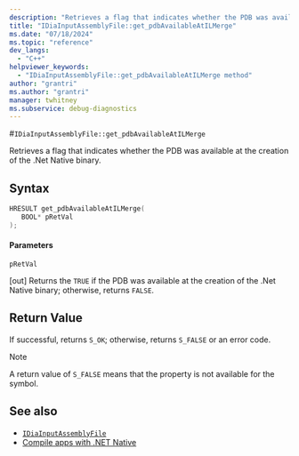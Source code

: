 ```yaml
---
description: "Retrieves a flag that indicates whether the PDB was available at the creation of the .Net Native binary."
title: "IDiaInputAssemblyFile::get_pdbAvailableAtILMerge"
ms.date: "07/18/2024"
ms.topic: "reference"
dev_langs:
  - "C++"
helpviewer_keywords:
  - "IDiaInputAssemblyFile::get_pdbAvailableAtILMerge method"
author: "grantri"
ms.author: "grantri"
manager: twhitney
ms.subservice: debug-diagnostics
---
```

#`IDiaInputAssemblyFile::get_pdbAvailableAtILMerge`

Retrieves a flag that indicates whether the PDB was available at the creation of the .Net Native binary.

## Syntax

```C++
HRESULT get_pdbAvailableAtILMerge(
   BOOL* pRetVal
);
```

#### Parameters

 `pRetVal`

[out] Returns the `TRUE` if the PDB was available at the creation of the .Net Native binary; otherwise, returns `FALSE`.

## Return Value

 If successful, returns `S_OK`; otherwise, returns `S_FALSE` or an error code.

> [!NOTE]
> A return value of `S_FALSE` means that the property is not available for the symbol.

## See also

- [`IDiaInputAssemblyFile`](../../debugger/debug-interface-access/idiainputassemblyfile.md)
- [Compile apps with .NET Native](/windows/uwp/dotnet-native/)
